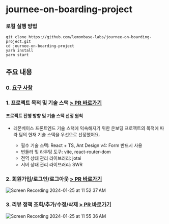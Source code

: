 # journee-on-boarding-project

### 로컬 실행 방법

```
git clone https://github.com/lemonbase-labs/journee-on-boarding-project.git
cd journee-on-boarding-project
yarn install
yarn start
```

## 주요 내용

### 0. [요구 사항](https://github.com/lemonbase-labs/journee-on-boarding-project/wiki/%EC%9A%94%EA%B5%AC%EC%82%AC%ED%95%AD-%EB%B6%84%EC%84%9D)

### 1. 프로젝트 목적 및 기술 스택 [> PR 바로가기](https://github.com/lemonbase-labs/journee-on-boarding-project/pull/5)

#### 프로젝트 진행 방향 및 기술 스택 선정 원칙

- 레몬베이스 프론트엔드 기술 스택에 익숙해지기 위한 온보딩 프로젝트의 목적에 따라 팀의 현재 기술 스택을 우선으로 선정했어요.

  - 필수 기술 스택: React + TS, Ant Design v4: Form 반드시 사용
  - 번들러 및 라우팅 도구: vite, react-router-dom
  - 전역 상태 관리 라이브러리: jotai
  - 서버 상태 관리 라이브러리: SWR

### 2. 회원가입/로그인/로그아웃 [> PR 바로가기](https://github.com/lemonbase-labs/journee-on-boarding-project/pull/6)
![Screen Recording 2024-01-25 at 11 52 37 AM](https://github.com/lemonbase-labs/journee-on-boarding-project/assets/111998760/d36ab450-2ccc-4aa1-8bbd-f2455921fdcd)

### 3. 리뷰 정책 조회/추가/수정/삭제 [> PR 바로가기](https://github.com/lemonbase-labs/journee-on-boarding-project/pull/7)
![Screen Recording 2024-01-25 at 11 55 36 AM](https://github.com/lemonbase-labs/journee-on-boarding-project/assets/111998760/167251db-5302-47b3-bab2-a0650cf46af5)
